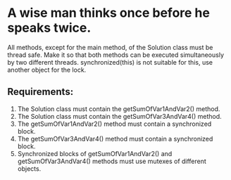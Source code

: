 # A wise man thinks once before he speaks twice.

All methods, except for the main method, of the Solution class must be thread safe.
Make it so that both methods can be executed simultaneously by two different threads.
synchronized(this) is not suitable for this, use another object for the lock.


## Requirements:
1. The Solution class must contain the getSumOfVar1AndVar2() method.
2. The Solution class must contain the getSumOfVar3AndVar4() method.
3. The getSumOfVar1AndVar2() method must contain a synchronized block.
4. The getSumOfVar3AndVar4() method must contain a synchronized block.
5. Synchronized blocks of getSumOfVar1AndVar2() and getSumOfVar3AndVar4() 
	methods must use mutexes of different objects.